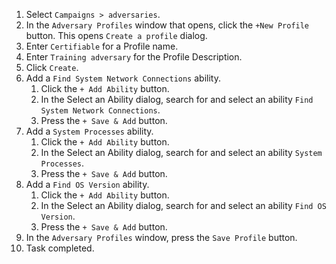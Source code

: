 1. Select `Campaigns > adversaries`.
1. In the `Adversary Profiles` window that opens, click the `+New Profile` button. This opens `Create a profile` dialog. 
1. Enter `Certifiable` for a Profile name.
1. Enter `Training adversary` for the Profile Description.
1. Click `Create`.
1. Add a `Find System Network Connections` ability.
    1. Click the `+ Add Ability` button.
    1. In the Select an Ability dialog, search for and select an ability `Find System Network Connections`.
    1. Press the `+ Save & Add` button.
1. Add a `System Processes` ability.
    1. Click the `+ Add Ability` button.
    1. In the Select an Ability dialog, search for and select an ability `System Processes`.
    1. Press the `+ Save & Add` button.
1. Add a `Find OS Version` ability.
    1. Click the `+ Add Ability` button.
    1. In the Select an Ability dialog, search for and select an ability `Find OS Version`.
    1. Press the `+ Save & Add` button.
1. In the `Adversary Profiles` window, press the `Save Profile` button.
1. Task completed.
